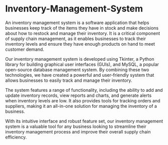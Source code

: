 # Inventory-Management-System
An inventory management system is a software application that helps businesses keep track of the items they have in stock and make decisions about how to restock and manage their inventory. It is a critical component of supply chain management, as it enables businesses to track their inventory levels and ensure they have enough products on hand to meet customer demand.

Our inventory management system is developed using Tkinter, a Python library for building graphical user interfaces (GUIs), and MySQL, a popular open-source database management system. By combining these two technologies, we have created a powerful and user-friendly system that allows businesses to easily track and manage their inventory.

The system features a range of functionality, including the ability to add and update inventory records, view reports and charts, and generate alerts when inventory levels are low. It also provides tools for tracking orders and suppliers, making it an all-in-one solution for managing the inventory of a business.

With its intuitive interface and robust feature set, our inventory management system is a valuable tool for any business looking to streamline their inventory management process and improve their overall supply chain efficiency.
